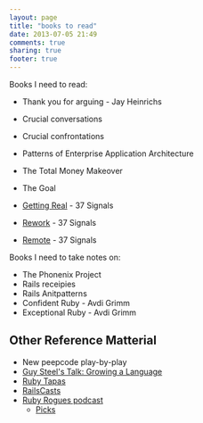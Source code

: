 ```yaml
---
layout: page
title: "books to read"
date: 2013-07-05 21:49
comments: true
sharing: true
footer: true
---
```


Books I need to read:

* Thank you for arguing - Jay Heinrichs
* Crucial conversations
* Crucial confrontations
* Patterns of Enterprise Application Architecture
* The Total Money Makeover

* The Goal
* [Getting Real](http://gettingreal.37signals.com/) - 37 Signals
* [Rework](http://37signals.com/rework) - 37 Signals
* [Remote](http://37signals.com/remote) - 37 Signals

Books I need to take notes on:

* The Phonenix Project
* Rails receipies
* Rails Anitpatterns
* Confident Ruby - Avdi Grimm
* Exceptional Ruby - Avdi Grimm

## Other Reference Matterial ##

* New peepcode play-by-play
* [Guy Steel's Talk: Growing a Language](http://youtu.be/_ahvzDzKdB0)
* [Ruby Tapas](http://www.rubytapas.com/)
* [RailsCasts](http://railscasts.com/)
* [Ruby Rogues podcast](http://rubyrogues.com/)
    * [Picks](http://rubyrogues.com/picks/)